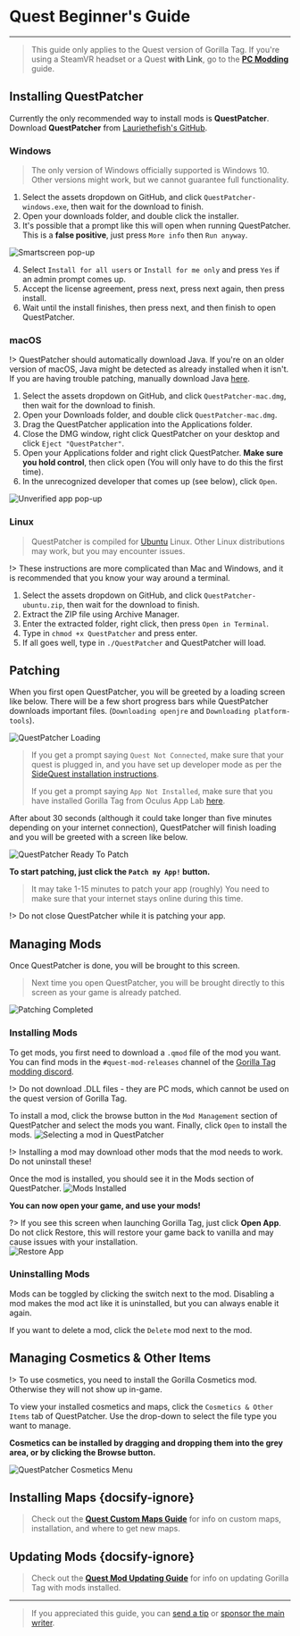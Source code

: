 # Quest Beginner's Guide
---
>
> This guide only applies to the Quest version of Gorilla Tag. If you're using a SteamVR headset or a Quest **with Link**, go to the [**PC Modding**](pc-guide) guide.

<div class="horizontal bordered" data-ea-publisher="gorillatagmodding-burrito-software" data-ea-type="image" data-ea-manual="true" id="quest-mod-guide"></div>

## Installing QuestPatcher

Currently the only recommended way to install mods is **QuestPatcher**. Download **QuestPatcher** from [Lauriethefish's GitHub](https://github.com/Lauriethefish/QuestPatcher/releases/latest).

### Windows

> The only version of Windows officially supported is Windows 10. Other versions might work, but we cannot guarantee full functionality.

1. Select the assets dropdown on GitHub, and click `QuestPatcher-windows.exe`, then wait for the download to finish.
2. Open your downloads folder, and double click the installer.
3. It's possible that a prompt like this will open when running QuestPatcher. This is a **false positive**, just press `More info` then `Run anyway`.

![Smartscreen pop-up](/docs/files/questpatchersmartscreen.png)

4. Select `Install for all users` or `Install for me only` and press `Yes` if an admin prompt comes up.
5. Accept the license agreement, press next, press next again, then press install.
6. Wait until the install finishes, then press next, and then finish to open QuestPatcher.


### macOS

!> QuestPatcher should automatically download Java. If you're on an older version of macOS, Java might be detected as already installed when it isn't. If you are having trouble patching, manually download Java [here](https://www.java.com/en/).

1. Select the assets dropdown on GitHub, and click `QuestPatcher-mac.dmg`, then wait for the download to finish.
2. Open your Downloads folder, and double click `QuestPatcher-mac.dmg`.
3. Drag the QuestPatcher application into the Applications folder.
4. Close the DMG window, right click QuestPatcher on your desktop and click `Eject "QuestPatcher"`.
5. Open your Applications folder and right click QuestPatcher. **__Make sure you hold control__**, then click open (You will only have to do this the first time).
6. In the unrecognized developer that comes up (see below), click `Open`.

![Unverified app pop-up](/docs/files/questpatchermacunverified.png)


### Linux

> QuestPatcher is compiled for [Ubuntu](https://ubuntu.com/) Linux. Other Linux distributions may work, but you may encounter issues.

!> These instructions are more complicated than Mac and Windows, and it is recommended that you know your way around a terminal.

1. Select the assets dropdown on GitHub, and click `QuestPatcher-ubuntu.zip`, then wait for the download to finish.
2. Extract the ZIP file using Archive Manager.
3. Enter the extracted folder, right click, then press `Open in Terminal`.
4. Type in `chmod +x QuestPatcher` and press enter.
5. If all goes well, type in `./QuestPatcher` and QuestPatcher will load.

## Patching

When you first open QuestPatcher, you will be greeted by a loading screen like below. There will be a few short progress bars while QuestPatcher downloads important files. (`Downloading openjre` and `Downloading platform-tools`).

![QuestPatcher Loading](/docs/files/questpatcherloading.png)

> If you get a prompt saying `Quest Not Connected`, make sure that your quest is plugged in, and you have set up developer mode as per the [SideQuest installation instructions](https://sidequestvr.com/setup-howto). 
> 
> If you get a prompt saying `App Not Installed`, make sure that you have installed Gorilla Tag from Oculus App Lab [here](https://www.oculus.com/experiences/quest/4979055762136823/).


After about 30 seconds (although it could take longer than five minutes depending on your internet connection), QuestPatcher will finish loading and you will be greeted with a screen like below.

![QuestPatcher Ready To Patch](/docs/files/questpatcherpatch.png)

**To start patching, just click the `Patch my App!` button.**

> It may take 1-15 minutes to patch your app (roughly) You need to make sure that your internet stays online during this time.

!> Do not close QuestPatcher while it is patching your app.

## Managing Mods

Once QuestPatcher is done, you will be brought to this screen.

> Next time you open QuestPatcher, you will be brought directly to this screen as your game is already patched.

![Patching Completed](/docs/files/questpatcherpatched.png)

### Installing Mods

To get mods, you first need to download a `.qmod` file of the mod you want. You can find mods in the `#quest-mod-releases` channel of the [Gorilla Tag modding discord](https://discord.gg/b2MhDBAzTv).

!> Do not download .DLL files - they are PC mods, which cannot be used on the quest version of Gorilla Tag.

To install a mod, click the browse button in the `Mod Management` section of QuestPatcher and select the mods you want. Finally, click `Open` to install the mods. ![Selecting a mod in QuestPatcher](/docs/files/questpatcherselectmod.png)

!> Installing a mod may download other mods that the mod needs to work. Do not uninstall these!

Once the mod is installed, you should see it in the Mods section of QuestPatcher. ![Mods Installed](/docs/files/questpatcherinstalledmods.png)

**You can now open your game, and use your mods!**

?> If you see this screen when launching Gorilla Tag, just click **Open App**. Do not click Restore, this will restore your game back to vanilla and may cause issues with your installation.  
![Restore App](/docs/files/restoreapp.png)

### Uninstalling Mods

Mods can be toggled by clicking the switch next to the mod. Disabling a mod makes the mod act like it is uninstalled, but you can always enable it again.


If you want to delete a mod, click the `Delete` mod next to the mod.

## Managing Cosmetics & Other Items

!> To use cosmetics, you need to install the Gorilla Cosmetics mod. Otherwise they will not show up in-game.

To view your installed cosmetics and maps, click the `Cosmetics & Other Items` tab of QuestPatcher. Use the drop-down to select the file type you want to manage.

**Cosmetics can be installed by dragging and dropping them into the grey area, or by clicking the Browse button.**

![QuestPatcher Cosmetics Menu](/docs/files/questpatcherotheritems.png)

## Installing Maps {docsify-ignore}

> Check out the [**Quest Custom Maps Guide**](quest-maploading) for info on custom maps, installation, and where to get new maps.

## Updating Mods {docsify-ignore}

> Check out the [**Quest Mod Updating Guide**](quest-updating) for info on updating Gorilla Tag with mods installed.

---

> If you appreciated this guide, you can [send a tip](https://streamelements.com/burritosoft/tip) or [sponsor the main writer](https://github.com/sponsors/burritosoftware).